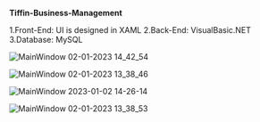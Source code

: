 **Tiffin-Business-Management**

1.Front-End: UI is designed in XAML
2.Back-End: VisualBasic.NET
3.Database: MySQL

![MainWindow 02-01-2023 14_42_54](https://user-images.githubusercontent.com/119393271/210212418-3be88000-40cf-4f9c-86cb-5f26045de4c8.png)

![MainWindow 02-01-2023 13_38_46](https://user-images.githubusercontent.com/119393271/210212095-d0814d02-1141-47d4-9faf-43145e38d4bc.png)

![MainWindow 2023-01-02 14-26-14](https://user-images.githubusercontent.com/119393271/210212116-bdcf4b67-8997-4eaf-a48b-0c872a5f0212.gif)

![MainWindow 02-01-2023 13_38_53](https://user-images.githubusercontent.com/119393271/210212146-3d09a8d3-fd47-4036-99a4-609d06f3cede.png)
